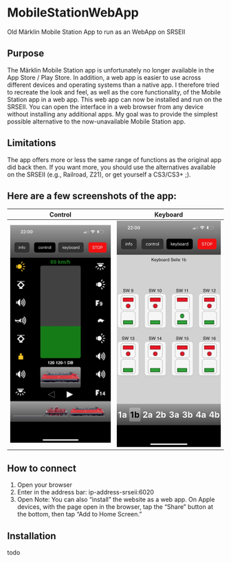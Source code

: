 # MobileStationWebApp
Old Märklin Mobile Station App to run as an WebApp on SRSEII

## Purpose
The Märklin Mobile Station app is unfortunately no longer available in the App Store / Play Store. In addition, a web app is easier to use across different devices and operating systems than a native app. I therefore tried to recreate the look and feel, as well as the core functionality, of the Mobile Station app in a web app. This web app can now be installed and run on the SRSEII. You can open the interface in a web browser from any device without installing any additional apps. My goal was to provide the simplest possible alternative to the now-unavailable Mobile Station app.

## Limitations
The app offers more or less the same range of functions as the original app did back then. If you want more, you should use the alternatives available on the SRSEII (e.g., Railroad, Z21), or get yourself a CS3/CS3+ ;).

## Here are a few screenshots of the app:
| Control | Keyboard |
| --- | --- |
|![](documentation/mswebapp_control.jpeg)|![](documentation/mswebapp_keyboard.jpeg)|

## How to connect
1. Open your browser
2. Enter in the address bar: ip-address-srseii:6020
3. Open
Note: You can also “install” the website as a web app. On Apple devices, with the page open in the browser, tap the “Share” button at the bottom, then tap “Add to Home Screen.”

## Installation
todo







